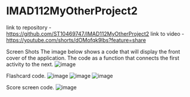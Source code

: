 # IMAD112MyOtherProject2
link to repository - https://github.com/ST10469747/IMAD112MyOtherProject2
link to video - https://youtube.com/shorts/dOMofqk9lbs?feature=share

Screen Shots
The image below shows a code that will display the front cover of the application. The code as a function that connects the first activity to the next.
![image](https://github.com/user-attachments/assets/8adfe97d-78e0-4059-8406-40bb767e3a1d)

Flashcard code. 
![image](https://github.com/user-attachments/assets/602a0d8b-9b50-42a1-b604-a57235a00a5e)
![image](https://github.com/user-attachments/assets/9079fa6c-2de8-4fb6-b57d-4cea1c3a647b)
![image](https://github.com/user-attachments/assets/542985c8-bdbd-411b-a2fe-0956aad01463)

Score screen code.
![image](https://github.com/user-attachments/assets/71a8f367-956c-40cd-9fdd-a497d9058a03)






